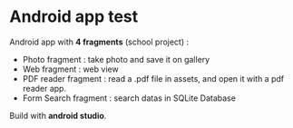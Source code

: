 # Android app test #

Android app with **4 fragments** (school project) :

 
* Photo fragment : take photo and save it on gallery
* Web fragment : web view
* PDF reader fragment : read a .pdf file in assets, and open it with a pdf reader app.
* Form Search fragment : search datas in SQLite Database

Build with **android studio**.
